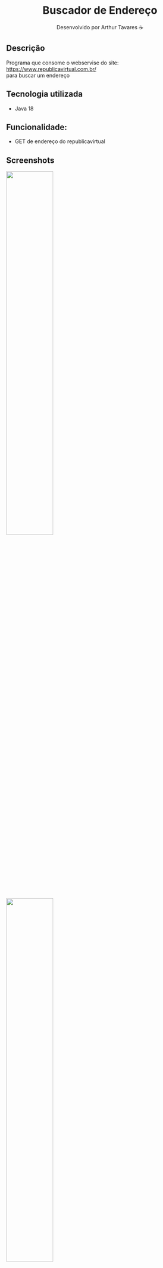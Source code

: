 <div align="center">
  <h1>Buscador de Endereço</h1>
  <p> Desenvolvido por Arthur Tavares ☕</p>
</div>

## Descrição
Programa que consome o webservise do site:  https://www.republicavirtual.com.br/ </br>
para buscar um endereço 

## Tecnologia utilizada
- Java 18

## Funcionalidade:
- GET de endereço do republicavirtual


## Screenshots
<img src="https://github.com/tavaresProg/buscador-de-endereco/blob/main/screenshot%201.png" width="50%">
<img src="https://github.com/tavaresProg/buscador-de-endereco/blob/main/screenshot%202.png" width ="50%">
